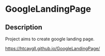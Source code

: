 # GoogleLandingPage

## Description
Project aims to create google landing page.


https://htcaygll.github.io/GoogleLandingPage/
